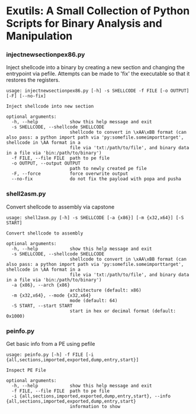 # Exutils: A Small Collection of Python Scripts for Binary Analysis and Manipulation

### injectnewsectionpex86.py

Inject shellcode into a binary by creating a new section and changing the entrypoint via pefile. Attempts can be made to 'fix' the executable so that it restores the registers.

```
usage: injectnewsectionpex86.py [-h] -s SHELLCODE -f FILE [-o OUTPUT] [-F] [--no-fix]

Inject shellcode into new section

optional arguments:
  -h, --help            show this help message and exit
  -s SHELLCODE, --shellcode SHELLCODE
                        shellcode to convert in \xAA\xBB format (can also pass: a python import path via 'py:somefile.someimporttarget', shellcode in \AA format in a
                        file via 'txt:/path/to/file', and binary data in a file via 'bin:/path/to/binary')
  -f FILE, --file FILE  path to pe file
  -o OUTPUT, --output OUTPUT
                        path to newly created pe file
  -F, --force           force overwrite output
  --no-fix              do not fix the payload with popa and pusha

```

### shell2asm.py

Convert shellcode to assembly via capstone

```
usage: shell2asm.py [-h] -s SHELLCODE [-a {x86}] [-m {x32,x64}] [-S START]

Convert shellcode to assembly

optional arguments:
  -h, --help            show this help message and exit
  -s SHELLCODE, --shellcode SHELLCODE
                        shellcode to convert in \xAA\xBB format (can also pass: a python import path via 'py:somefile.someimporttarget', shellcode in \AA format in a
                        file via 'txt:/path/to/file', and binary data in a file via 'bin:/path/to/binary')
  -a {x86}, --arch {x86}
                        architecture (default: x86)
  -m {x32,x64}, --mode {x32,x64}
                        mode (default: 64)
  -S START, --start START
                        start in hex or decimal format (default: 0x1000)
```

### peinfo.py

Get basic info from a PE using pefile

```
usage: peinfo.py [-h] -f FILE [-i {all,sections,imported,exported,dump,entry,start}]

Inspect PE File

optional arguments:
  -h, --help            show this help message and exit
  -f FILE, --file FILE  path to pe file
  -i {all,sections,imported,exported,dump,entry,start}, --info {all,sections,imported,exported,dump,entry,start}
                        information to show
```
